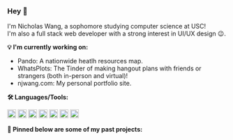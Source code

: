 ### Hey 👋

<!--
**nicholaswang610/nicholaswang610** is a ✨ _special_ ✨ repository because its `README.md` (this file) appears on your GitHub profile.
-->

I'm Nicholas Wang, a sophomore studying computer science at USC!  
I'm also a full stack web developer with a strong interest in UI/UX design :wink:.

**:bulb: I'm currently working on:**

- Pando: A nationwide heatlh resources map.
- WhatsPlots: The Tinder of making hangout plans with friends or strangers (both in-person and virtual)!
- njwang.com: My personal portfolio site.

**:hammer_and_wrench: Languages/Tools:**

<img height="20" src="https://user-images.githubusercontent.com/21328729/102746283-d2339400-4312-11eb-9ba2-eefa90abe50f.png">
<img height="20" src="https://user-images.githubusercontent.com/21328729/102746433-23438800-4313-11eb-9bee-92d736b89487.png">
<img height="20" src="https://user-images.githubusercontent.com/21328729/102746456-2fc7e080-4313-11eb-9e81-8e5ef58fee4a.png">
<img height="20" src="https://user-images.githubusercontent.com/21328729/102746493-43734700-4313-11eb-9103-cc951ab09443.png">
<img height="20" src="https://user-images.githubusercontent.com/21328729/102746556-5b4acb00-4313-11eb-85c1-a9e38f144604.png">
<img height="20" src="https://user-images.githubusercontent.com/21328729/102746575-656cc980-4313-11eb-8d8c-1eab9987d97e.png">
<img height="20" src="https://user-images.githubusercontent.com/21328729/102746828-e62bc580-4313-11eb-82f5-92ba6593f382.png">

**:round_pushpin: Pinned below are some of my past projects:**
